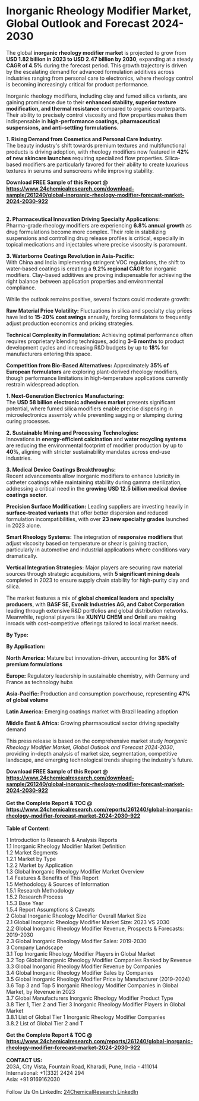 <h1>Inorganic Rheology Modifier Market, Global Outlook and Forecast 2024-2030</h1><p>The global <strong>inorganic rheology modifier market</strong> is projected to grow from <strong>USD 1.82 billion in 2023 to USD 2.47 billion by 2030</strong>, expanding at a steady <strong>CAGR of 4.5%</strong> during the forecast period. This growth trajectory is driven by the escalating demand for advanced formulation additives across industries ranging from personal care to electronics, where rheology control is becoming increasingly critical for product performance.</p><p>Inorganic rheology modifiers, including clay and fumed silica variants, are gaining prominence due to their <strong>enhanced stability, superior texture modification, and thermal resistance</strong> compared to organic counterparts. Their ability to precisely control viscosity and flow properties makes them indispensable in <strong>high-performance coatings, pharmaceutical suspensions, and anti-settling formulations</strong>.</p><p><strong>1. Rising Demand from Cosmetics and Personal Care Industry:</strong><br>
The beauty industry's shift towards premium textures and multifunctional products is driving adoption, with rheology modifiers now featured in <strong>42% of new skincare launches</strong> requiring specialized flow properties. Silica-based modifiers are particularly favored for their ability to create luxurious textures in serums and sunscreens while improving stability.</p><div><b>Download FREE Sample of this Report @ 
            <a href="https://www.24chemicalresearch.com/download-sample/261240/global-inorganic-rheology-modifier-forecast-market-2024-2030-922">
            https://www.24chemicalresearch.com/download-sample/261240/global-inorganic-rheology-modifier-forecast-market-2024-2030-922</a></b></div><br><p><strong>2. Pharmaceutical Innovation Driving Specialty Applications:</strong><br>
Pharma-grade rheology modifiers are experiencing <strong>6.8% annual growth</strong> as drug formulations become more complex. Their role in stabilizing suspensions and controlling drug release profiles is critical, especially in topical medications and injectables where precise viscosity is paramount.</p><p><strong>3. Waterborne Coatings Revolution in Asia-Pacific:</strong><br>
With China and India implementing stringent VOC regulations, the shift to water-based coatings is creating a <strong>9.2% regional CAGR</strong> for inorganic modifiers. Clay-based additives are proving indispensable for achieving the right balance between application properties and environmental compliance.</p><p>While the outlook remains positive, several factors could moderate growth:</p><p><strong>Raw Material Price Volatility:</strong> Fluctuations in silica and specialty clay prices have led to <strong>15-20% cost swings</strong> annually, forcing formulators to frequently adjust production economics and pricing strategies.</p><p><strong>Technical Complexity in Formulation:</strong> Achieving optimal performance often requires proprietary blending techniques, adding <strong>3-6 months</strong> to product development cycles and increasing R&amp;D budgets by up to <strong>18%</strong> for manufacturers entering this space.</p><p><strong>Competition from Bio-Based Alternatives:</strong> Approximately <strong>35% of European formulators</strong> are exploring plant-derived rheology modifiers, though performance limitations in high-temperature applications currently restrain widespread adoption.</p><p><strong>1. Next-Generation Electronics Manufacturing:</strong><br>
The <strong>USD 58 billion electronic adhesives market</strong> presents significant potential, where fumed silica modifiers enable precise dispensing in microelectronics assembly while preventing sagging or slumping during curing processes.</p><p><strong>2. Sustainable Mining and Processing Technologies:</strong><br>
Innovations in <strong>energy-efficient calcination</strong> and <strong>water recycling systems</strong> are reducing the environmental footprint of modifier production by up to <strong>40%</strong>, aligning with stricter sustainability mandates across end-use industries.</p><p><strong>3. Medical Device Coatings Breakthroughs:</strong><br>
Recent advancements allow inorganic modifiers to enhance lubricity in catheter coatings while maintaining stability during gamma sterilization, addressing a critical need in the <strong>growing USD 12.5 billion medical device coatings sector</strong>.</p><p><strong>Precision Surface Modification:</strong> Leading suppliers are investing heavily in <strong>surface-treated variants</strong> that offer better dispersion and reduced formulation incompatibilities, with over <strong>23 new specialty grades</strong> launched in 2023 alone.</p><p><strong>Smart Rheology Systems:</strong> The integration of <strong>responsive modifiers</strong> that adjust viscosity based on temperature or shear is gaining traction, particularly in automotive and industrial applications where conditions vary dramatically.</p><p><strong>Vertical Integration Strategies:</strong> Major players are securing raw material sources through strategic acquisitions, with <strong>5 significant mining deals</strong> completed in 2023 to ensure supply chain stability for high-purity clay and silica.</p><p>The market features a mix of <strong>global chemical leaders</strong> and <strong>specialty producers</strong>, with <strong>BASF SE, Evonik Industries AG, and Cabot Corporation</strong> leading through extensive R&amp;D portfolios and global distribution networks. Meanwhile, regional players like <strong>XUNYU CHEM</strong> and <strong>Orisil</strong> are making inroads with cost-competitive offerings tailored to local market needs.</p><p><strong>By Type:</strong></p><p><strong>By Application:</strong></p><p><strong>North America:</strong> Mature but innovation-driven, accounting for <strong>38% of premium formulations</strong></p><p><strong>Europe:</strong> Regulatory leadership in sustainable chemistry, with Germany and France as technology hubs</p><p><strong>Asia-Pacific:</strong> Production and consumption powerhouse, representing <strong>47% of global volume</strong></p><p><strong>Latin America:</strong> Emerging coatings market with Brazil leading adoption</p><p><strong>Middle East &amp; Africa:</strong> Growing pharmaceutical sector driving specialty demand</p><p>This press release is based on the comprehensive market study <em>Inorganic Rheology Modifier Market, Global Outlook and Forecast 2024-2030</em>, providing in-depth analysis of market size, segmentation, competitive landscape, and emerging technological trends shaping the industry's future.</p><div><b>Download FREE Sample of this Report @ 
            <a href="https://www.24chemicalresearch.com/download-sample/261240/global-inorganic-rheology-modifier-forecast-market-2024-2030-922">
            https://www.24chemicalresearch.com/download-sample/261240/global-inorganic-rheology-modifier-forecast-market-2024-2030-922</a></b></div><br><div><b>Get the Complete Report & TOC @ 
            <a href="https://www.24chemicalresearch.com/reports/261240/global-inorganic-rheology-modifier-forecast-market-2024-2030-922">
            https://www.24chemicalresearch.com/reports/261240/global-inorganic-rheology-modifier-forecast-market-2024-2030-922</a></b></div><br>
            <b>Table of Content:</b><p>1 Introduction to Research & Analysis Reports<br />
    1.1 Inorganic Rheology Modifier Market Definition<br />
    1.2 Market Segments<br />
        1.2.1 Market by Type<br />
        1.2.2 Market by Application<br />
    1.3 Global Inorganic Rheology Modifier Market Overview<br />
    1.4 Features & Benefits of This Report<br />
    1.5 Methodology & Sources of Information<br />
        1.5.1 Research Methodology<br />
        1.5.2 Research Process<br />
        1.5.3 Base Year<br />
        1.5.4 Report Assumptions & Caveats<br />
2 Global Inorganic Rheology Modifier Overall Market Size<br />
    2.1 Global Inorganic Rheology Modifier Market Size: 2023 VS 2030<br />
    2.2 Global Inorganic Rheology Modifier Revenue, Prospects & Forecasts: 2019-2030<br />
    2.3 Global Inorganic Rheology Modifier Sales: 2019-2030<br />
3 Company Landscape<br />
    3.1 Top Inorganic Rheology Modifier Players in Global Market<br />
    3.2 Top Global Inorganic Rheology Modifier Companies Ranked by Revenue<br />
    3.3 Global Inorganic Rheology Modifier Revenue by Companies<br />
    3.4 Global Inorganic Rheology Modifier Sales by Companies<br />
    3.5 Global Inorganic Rheology Modifier Price by Manufacturer (2019-2024)<br />
    3.6 Top 3 and Top 5 Inorganic Rheology Modifier Companies in Global Market, by Revenue in 2023<br />
    3.7 Global Manufacturers Inorganic Rheology Modifier Product Type<br />
    3.8 Tier 1, Tier 2 and Tier 3 Inorganic Rheology Modifier Players in Global Market<br />
        3.8.1 List of Global Tier 1 Inorganic Rheology Modifier Companies<br />
        3.8.2 List of Global Tier 2 and T</p><div><b>Get the Complete Report & TOC @ 
            <a href="https://www.24chemicalresearch.com/reports/261240/global-inorganic-rheology-modifier-forecast-market-2024-2030-922">
            https://www.24chemicalresearch.com/reports/261240/global-inorganic-rheology-modifier-forecast-market-2024-2030-922</a></b></div><br><b>CONTACT US:</b><br>
            203A, City Vista, Fountain Road, Kharadi, Pune, India - 411014<br>
            International: +1(332) 2424 294<br>
            Asia: +91 9169162030 <br><br>
            Follow Us On LinkedIn: <a href="https://www.linkedin.com/company/24chemicalresearch/">24ChemicalResearch LinkedIn</a>